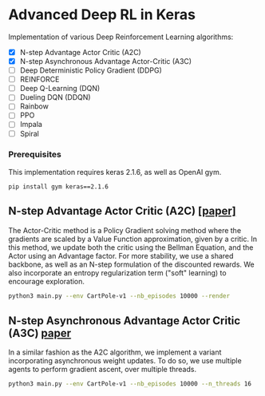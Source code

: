 # Advanced Deep RL in Keras

Implementation of various Deep Reinforcement Learning algorithms:

- [x] N-step Advantage Actor Critic (A2C)
- [x] N-step Asynchronous Advantage Actor-Critic (A3C)
- [ ] Deep Deterministic Policy Gradient (DDPG)
- [ ] REINFORCE
- [ ] Deep Q-Learning (DQN)
- [ ] Dueling DQN (DDQN)
- [ ] Rainbow
- [ ] PPO
- [ ] Impala
- [ ] Spiral

### Prerequisites

This implementation requires keras 2.1.6, as well as OpenAI gym.
```
pip install gym keras==2.1.6
```

## N-step Advantage Actor Critic (A2C) [[paper]](https://papers.nips.cc/paper/1786-actor-critic-algorithms.pdf)
The Actor-Critic method is a Policy Gradient solving method where the gradients are scaled by a Value Function approximation, given by a critic. In this method, we update both the critic using the Bellman Equation, and the Actor using an Advantage factor. For more stability, we use a shared backbone, as well as an N-step formulation of the discounted rewards. We also incorporate an entropy regularization term ("soft" learning) to encourage exploration.  

```bash
python3 main.py --env CartPole-v1 --nb_episodes 10000 --render
```

## N-step Asynchronous Advantage Actor Critic (A3C) [paper](https://arxiv.org/pdf/1602.01783.pdf)
In a similar fashion as the A2C algorithm, we implement a variant incorporating asynchronous weight updates. To do so, we use multiple agents to perform gradient ascent, over multiple threads.

```bash
python3 main.py --env CartPole-v1 --nb_episodes 10000 --n_threads 16
```
